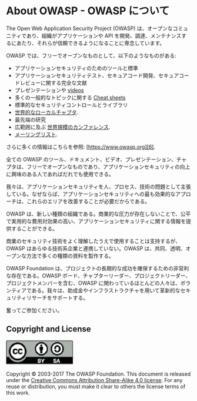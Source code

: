 About OWASP - OWASP について
===========

The Open Web Application Security Project (OWASP) は、オープンなコミュニティであり、組織がアプリケーションや API を開発、調達、メンテナンスするにあたり、それらが信頼できるようになることに専念しています。

OWASP では、フリーでオープンなものとして、以下のようなものがある:

* アプリケーションセキュリティのためのツールと標準
* アプリケーションセキュリティテスト、セキュアコード開発、セキュアコードレビューに関する完全な文献
* プレゼンテーションや [videos][1]
* 多くの一般的なトピックに関する [Cheat sheets][2]
* 標準的なセキュリティコントロールとライブラリ
* [世界的なローカルチャプタ][3].
* 最先端の研究
* 広範囲に及ぶ [世界規模のカンファレンス][4].
* [メーリングリスト][5].

さらに多くの情報はこちらを参照: [https://www.owasp.org][6].

全ての OWASP のツール、ドキュメント、ビデオ、プレゼンテーション、チャプタは、フリーでオープンなものであり、アプリケーションセキュリティの向上に興味のある人であればだれでも使用できる。

我々は、アプリケーションセキュリティを人、プロセス、技術の問題として主張している。なぜならば、アプリケーションセキュリティへの最も効果的なアプローチは、これらのエリアを改善することが必要だからである。

OWASP は、新しい種類の組織である。商業的な圧力が存在しないことで、公平で実用的な費用対効果の高い、アプリケーションセキュリティに関する情報を提供することができる。

商業のセキュリティ技術をよく理解したうえで使用することは支持するが、OWASP はあらゆる技術系企業と連携していない。OWASP は、共同、透明、オープンな方法で多くの種類の資料を製作する。

OWASP Foundation は、プロジェクトの長期的な成功を確保するための非営利な存在である。OWASP ボード、チャプターリーダー、プロジェクトリーダー、プロジェクトメンバーを含む、OWASP に関わっているほとんどの人々は、ボランティアである。我々は、助成金やインフラストラクチャを用いて革新的なセキュリティリサーチをサポートする。

奮ってご参加ください。

## Copyright and License

![license](images/license.png)

Copyright © 2003-2017 The OWASP Foundation. This document is released under the
[Creative Commons Attribution Share-Alike 4.0 license][7]. For any reuse or
distribution, you must make it clear to others the license terms of this work.

[1]: https://www.youtube.com/user/OWASPGLOBAL
[2]: https://www.owasp.org/index.php/OWASP_Cheat_Sheet_Series
[3]: https://www.owasp.org/index.php/OWASP_Chapter
[4]: https://www.owasp.org/index.php/Category:OWASP_AppSec_Conference
[5]: https://lists.owasp.org/mailman/listinfo
[6]: https://www.owasp.org
[7]: http://creativecommons.org/licenses/by-sa/4.0/
